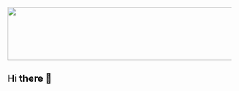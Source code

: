 <a href="https://github.com/devxb/gitanimals">
  <img src="https://render.gitanimals.org/lines/{kneeltojin}?pet-id=1" width="1000" height="120"/>
</a>

## Hi there 👋

<!--
**kneeltojin/kneeltojin** is a ✨ _special_ ✨ repository because its `README.md` (this file) appears on your GitHub profile.

Here are some ideas to get you started:

- 🔭 I’m currently working on ...
- 🌱 I’m currently learning ...
- 👯 I’m looking to collaborate on ...
- 🤔 I’m looking for help with ...
- 💬 Ask me about ...
- 📫 How to reach me: ...
- 😄 Pronouns: ...
- ⚡ Fun fact: ...
-->
